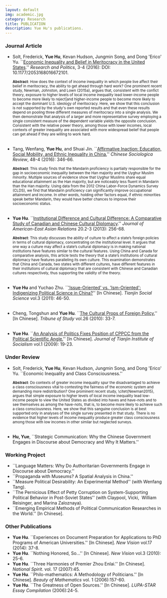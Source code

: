 ```yaml
---
layout: default
img: academic.jpg
category: Research
title: PUBLICATION
description: Yue Hu's publications.
---
```


### Journal Article

* Solt, Frederick, **Yue Hu**, Kevan Hudson, Jungmin Song, and Dong 'Erico' Yu. ``[Economic Inequality and Belief in Meritocracy in the United States](http://rap.sagepub.com/content/3/4/2053168016672101).'' *Research and Politics*, 3-4 (2016): DOI: 10.1177/2053168016672101.
    
    <sub>**Abstract**: How does the context of income inequality in which people live affect their belief in meritocracy, the ability to get ahead through hard work? One prominent recent study, Newman, Johnston, and Lown (2015a), argues that, consistent with the confict theory, exposure to higher levels of local income inequality lead lower-income people to become more likely to reject|and higher-income people to become more likely to accept the dominant U.S. ideology of meritocracy. Here, we show that this conclusion is not supported by the study's own reported results and that even these results depend on pooling three different measures of meritocracy into a single analysis. We then demonstrate that analysis of a larger and more representative survey employing a single consistent measure of the dependent variable yields the opposite conclusion. Consistent with the relative power theory, among those with lower incomes, local contexts of greater inequality are associated with more widespread belief that people can get ahead if they are willing to work hard.</sub><br><br>

* Tang, Wenfang, **Yue Hu**, and Shuai Jin. ``[Affirmative Inaction: Education, Social Mobility, and Ethnic Inequality in China.](http://www.tandfonline.com/doi/abs/10.1080/21620555.2016.1202753)'' *Chinese Sociologica Review*, 48-4 (2016): 346-66.

    <sub>**Abstract**: This study finds that the Mandarin proficiency is partially responsible for the gap in socioeconomic inequality between the Han majority and the Uyghur Muslim minority. Multiple sources of evidence show that Uyghur Muslims share equal educational attainment as the Han majority, but are noticeably less fluent in Mandarin than the Han majority. Using data from the 2012 China Labor-Force Dynamics Survey (CLDS), we find that Mandarin proficiency can significantly improve occupational attainment and income. In other words, holding other factors equal, if ethnic minorities speak better Mandarin, they would have better chances to improve their socioeconomic status.</sub><br><br>

* **Yue Hu**. ``[Institutional Difference and Cultural Difference: A Comparative Study of Canadian and Chinese Cultural Diplomacy](http://booksandjournals.brillonline.com/content/journals/10.1163/18765610-02003011).'' *Journal of American-East Asian Relations* 20.2-3 (2013): 256-68.   

    <sub>**Abstract**: This study discusses the ability of culture to affect a state’s foreign policies in terms of cultural diplomacy, concentrating on the institutional level. It argues that one way a culture may affect a state’s cultural diplomacy is in making national institutions have features similar to the cultural features. Using China and Canada for comparative analysis, this article tests the theory that a state’s institutions of cultural diplomacy have features paralleling its own culture. This examination demonstrates that China and Canada, two states with different cultures, have different features in their institutions of cultural diplomacy that are consistent with Chinese and Canadian cultures respectively, thus supporting the validity of the theory.</sub><br><br>

* **Yue Hu** and Yuchao Zhu. ``['Issue-Oriented' vs. 'Ism-Oriented': Indigenizing Political Science in China?](http://www.cnki.net/KCMS/detail/detail.aspx?QueryID=4&CurRec=1&recid=&filename=TJSK201103008&dbname=CJFD1112&dbcode=CJFQ&pr=&urlid=&yx=&v=MTk2MjNZWmJHNEg5RE1ySTlGYklSOGVYMUx1eFlTN0RoMVQzcVRyV00xRnJDVVJMNmZZT1pxRmlubVc3ckFNU2Y=)'' [In Chinese]. *Tianjin Social Science* vol.3 (2011): 46-50.  <br><br>
* Cheng, Tongshun and **Yue Hu**. ``[The Cultural Props of Foreign Policy.](http://www.cnki.com.cn/Article/CJFDTOTAL-XXNT201002009.htm)'' [In Chinese]. *Tribune of Study* vol.26 (2010): 33-7. <br><br>
* **Yue Hu**. ``[An Analysis of Politics Fixes Position of CPPCC from the Political Scientific Angle.](http://www.cnki.com.cn.dincheng.cn/Article/CJFDTOTAL-TJSH200901008.htm)'' [In Chinese]. *Journal of Tianjin Institute of Socialism* vol.1 (2009): 19-23.


### Under Review

* Solt, Frederick, **Yue Hu**, Kevan Hudson, Jungmin Song, and Dong 'Erico' Yu. ``Economic Inequality and Class Consciousness.'' 

    <sub>**Abstract**: Do contexts of greater income inequality spur the disadvantaged to achieve a class consciousness vital to contesting the fairness of the economic system and demanding more redistribution? One prominent recent study, \citet{Newman2015}, argues that simple exposure to higher levels of local income inequality lead low-income people to view the United States as divided into haves and have-nots and to see themselves as among the have-nots, that is, to become more likely to achieve such a class consciousness. Here, we show that this sanguine conclusion is at best supported only in analyses of the single survey presented in that study. There is no evidence that higher levels of income inequality produce greater class consciousness among those with low incomes in other similar but neglected surveys.</sub><br><br>

* **Hu, Yue**, ``Strategic Communication: Why the Chinese Government Engages in Discourse about Democracy and Why It Matters.''

### Working Project

* ``Language Matters: Why Do Authoritarian Governments Engage in Discourse about Democracy.''
* ``Propaganda with Museums? A Spatial Analysis in China.''
* ``Measure Political Desirability: An Experimental Method'' (with Wenfang Tang).
* ``The Pernicious Effect of Petty Corruption on System-Supporting Political Behavior in Post-Soviet States'' (with Claypool, Vicki,  William Reisinger, and Marina Zaloznaya).
* ``Emerging Empirical Methods of Political Communication Researches in the World.'' [In Chinese].

### Other Publications

* **Yue Hu**. ``Experiences on Document Preparation for Applications to PhD Programs of American Universities.'' [In Chinese]. *New Vision* vol.17 (2014): 37-8.
* **Yue Hu**. ``Nothing Honored, So...'' [In Chinese]. *New Vision* vol.3 (2010): 25-6.
* **Yue Hu**. ``Three Harmonies of Premier Zhou Enlai.'' [In Chinese]. *National Spirit*. vol. 17 (2007):45.
* **Yue Hu**. ``Philo-mathematics: A Methodology of Politicians.'' [In Chinese]. *Beauty of Mathematics* vol. 1 (2006):157-60.
* **Yue Hu**. ``The Greatness of Open Sources.'' [In Chinese]. *LUPA-STAR Essay Compilation* (2006):24-5.
